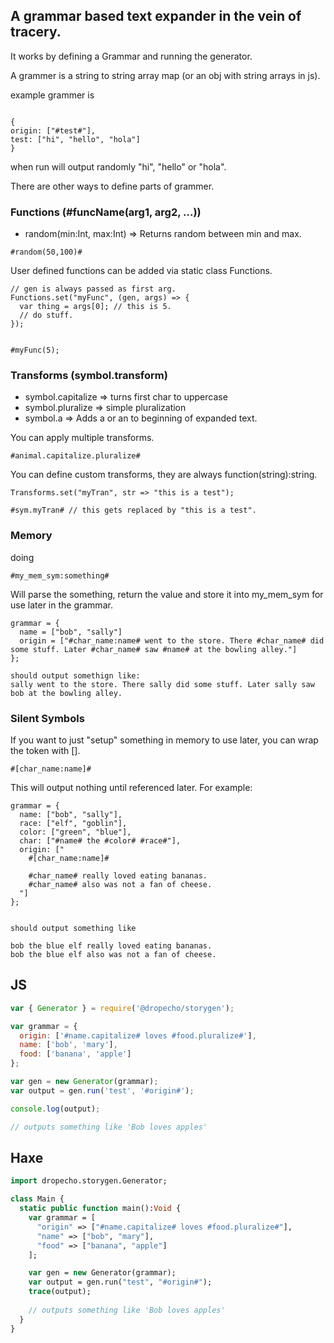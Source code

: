 ## A grammar based text expander in the vein of tracery.

It works by defining a Grammar and running the generator.

A grammer is a string to string array map (or an obj with string arrays in js).

example grammer is
```

{
origin: ["#test#"],
test: ["hi", "hello", "hola"]
}

```

when run will output randomly "hi", "hello" or "hola".

There are other ways to define parts of grammer.

### Functions (#funcName(arg1, arg2, ...))
- random(min:Int, max:Int) => Returns random between min and max.

```
#random(50,100)#
```

User defined functions can be added via static class Functions.

```
// gen is always passed as first arg.
Functions.set("myFunc", (gen, args) => {
  var thing = args[0]; // this is 5.
  // do stuff.
});


#myFunc(5);
```


### Transforms (symbol.transform)

- symbol.capitalize => turns first char to uppercase
- symbol.pluralize => simple pluralization 
- symbol.a => Adds a or an to beginning of expanded text. 


You can apply multiple transforms.

```
#animal.capitalize.pluralize#
```

You can define custom transforms, they are always function(string):string.

```
Transforms.set("myTran", str => "this is a test");

#sym.myTran# // this gets replaced by "this is a test".
```

### Memory

doing 
```
#my_mem_sym:something#
```

Will parse the something, return the value and store it into my_mem_sym for use later in the grammar.

```
grammar = {
  name = ["bob", "sally"]
  origin = ["#char_name:name# went to the store. There #char_name# did some stuff. Later #char_name# saw #name# at the bowling alley."]
};

should output somethign like:
sally went to the store. There sally did some stuff. Later sally saw bob at the bowling alley. 

```

### Silent Symbols

If you want to just "setup" something in memory to use later, you can wrap
the token with [].

```
#[char_name:name]#
```

This will output nothing until referenced later. For example:

```
grammar = {
  name: ["bob", "sally"],
  race: ["elf", "goblin"],
  color: ["green", "blue"],
  char: ["#name# the #color# #race#"],
  origin: ["
    #[char_name:name]#

    #char_name# really loved eating bananas.
    #char_name# also was not a fan of cheese.
  "]
};


should output something like 

bob the blue elf really loved eating bananas.
bob the blue elf also was not a fan of cheese.

```



## JS

```js
var { Generator } = require('@dropecho/storygen');

var grammar = {
  origin: ['#name.capitalize# loves #food.pluralize#'],
  name: ['bob', 'mary'],
  food: ['banana', 'apple']
};

var gen = new Generator(grammar);
var output = gen.run('test', '#origin#');

console.log(output);

// outputs something like 'Bob loves apples'

```


## Haxe

```haxe
import dropecho.storygen.Generator;

class Main {
  static public function main():Void {
    var grammar = [
      "origin" => ["#name.capitalize# loves #food.pluralize#"],
      "name" => ["bob", "mary"],
      "food" => ["banana", "apple"]
    ];

    var gen = new Generator(grammar);
    var output = gen.run("test", "#origin#");
    trace(output);
    
    // outputs something like 'Bob loves apples'
  }
}

```
